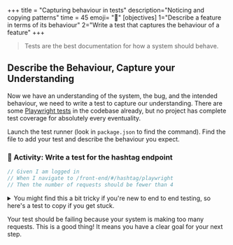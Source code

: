 +++
title = "Capturing behaviour in tests"
description="Noticing and copying patterns"
time = 45
emoji= "🧪"
[objectives]
    1="Describe a feature in terms of its behaviour"
    2="Write a test that captures the behaviour of a feature"
+++

> Tests are the best documentation for how a system should behave.

## Describe the Behaviour, Capture your Understanding

Now we have an understanding of the system, the bug, and the intended behaviour, we need to write a test to capture our understanding. There are some [Playwright tests](https://playwright.dev/docs/writing-tests) in the codebase already, but no project has complete test coverage for absolutely every eventuality.

Launch the test runner (look in `package.json` to find the command). Find the file to add your test and describe the behaviour you expect.

### 📝 Activity: Write a test for the hashtag endpoint

```js
// Given I am logged in
// When I navigate to /front-end/#/hashtag/playwright
// Then the number of requests should be fewer than 4
```

<details>
<summary>You might find this a bit tricky if you're new to end to end testing, so here's a test to copy if you get stuck.</summary>

```js
test("should not make infinite hashtag endpoint requests", async ({ page }) => {
  // ===== ARRANGE
  const requests = [];
  page.on("request", (request) => {
    if (
      request.url().includes(":3000/hashtag/playwright") &&
      request.resourceType() === "fetch"
    ) {
      requests.push(request);
    }
  });
  // ====== ACT
  // When I navigate to the hashtag
  await page.goto("/front-end/#/hashtag/playwright");
  // And I wait a reasonable time for any additional requests
  await page.waitForTimeout(200);

  // ====== ASSERT
  // Then the number of requests should be 1
  expect(requests.length).toEqual(1);
});
```

</details>

Your test should be failing because your system is making too many requests. This is a good thing! It means you have a clear goal for your next step.
